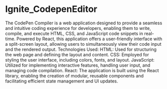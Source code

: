 # Ignite_CodepenEditor

The CodePen Compiler is a web application designed to provide a seamless and intuitive coding experience for developers, enabling them to write, compile, and execute HTML, CSS, and JavaScript code snippets in real-time. Powered by React, this application offers a user-friendly interface with a split-screen layout, allowing users to simultaneously view their code input and the rendered output.
Technologies Used:
HTML: Used for structuring the web page and defining the layout and content. CSS: Employed for styling the user interface, including colors, fonts, and layout. JavaScript: Utilized for implementing interactive features, handling user input, and managing code compilation. React: The application is built using the React library, enabling the creation of modular, reusable components and facilitating efficient state management and UI updates.
